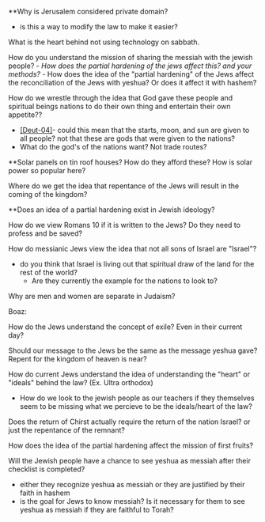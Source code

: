
**Why is Jerusalem considered private domain? 
- is this a way to modify the law to make it easier? 

What is the heart behind not using technology on sabbath. 

How do you understand the mission of sharing the messiah with the jewish people? 
	- *How does the partial hardening of the jews affect this? and your methods?*
	- How does the idea of the "partial hardening" of the Jews affect the reconciliation of the Jews with yeshua? Or does it affect it with hashem? 

How do we wrestle through the idea that God gave these people and spiritual beings nations to do their own thing and entertain their own appetite??
- [[Deut-04]](19)- could this mean that the starts, moon, and sun are given to all people? not that these are gods that were given to the nations?
- What do the god's of the nations want? Not trade routes?

**Solar panels on tin roof houses? How do they afford these? How is solar power so popular here? 



Where do we get the idea that repentance of the Jews will result in the coming of the kingdom? 

**Does an  idea of a partial hardening exist in Jewish ideology? 

How do we view Romans 10 if it is written to the Jews? Do they need to profess and be saved? 

How do messianic Jews view the idea that not all sons of Israel are "Israel"? 

- do you think that Israel is living out that spiritual draw of the land for the rest of the world? 
	- Are they currently the example for the nations to look to? 



Why are men and women are separate in Judaism? 
 

Boaz: 

How do the Jews understand the concept of exile? Even in their current day? 

Should our message to the Jews be the same as the message yeshua gave? Repent for the kingdom of heaven is near? 

How do current Jews understand the idea of understanding the "heart" or "ideals" behind the law? (Ex. Ultra orthodox)
- How do we look to the jewish people as our teachers if they themselves seem to be missing what we percieve to be the ideals/heart of the law?

Does the return of Chirst actually require the return of the nation Israel? or just the repentance of the remnant?

How does the idea of the partial hardening affect the mission of first fruits? 

Will the Jewish people have a chance to see yeshua as messiah after their checklist is completed?
-  either they recognize yeshua as messiah or they are justified by their faith in hashem 
- is the goal for Jews to know messiah? Is it necessary for them to see yeshua as messiah if they are faithful to Torah? 











